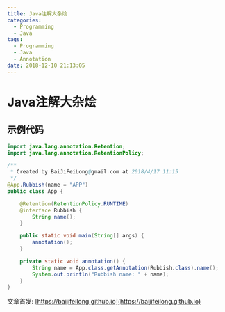 ```yaml
---
title: Java注解大杂烩
categories:
  - Programming
  - Java
tags:
  - Programming
  - Java
  - Annotation
date: 2018-12-10 21:13:05
---
```


# Java注解大杂烩

## 示例代码

```java
import java.lang.annotation.Retention;
import java.lang.annotation.RetentionPolicy;

/**
 * Created by BaiJiFeiLong@gmail.com at 2018/4/17 11:15
 */
@App.Rubbish(name = "APP")
public class App {

    @Retention(RetentionPolicy.RUNTIME)
    @interface Rubbish {
        String name();
    }

    public static void main(String[] args) {
        annotation();
    }

    private static void annotation() {
        String name = App.class.getAnnotation(Rubbish.class).name();
        System.out.println("Rubbish name: " + name);
    }
}

```

文章首发: [https://baijifeilong.github.io](https://baijifeilong.github.io)

